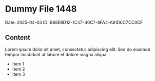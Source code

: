# Dummy File 1448

Date: 2025-04-03
ID: 888EBD12-1C47-40C7-8FA4-A91D6C7CC0CF

## Content

Lorem ipsum dolor sit amet, consectetur adipiscing elit.
Sed do eiusmod tempor incididunt ut labore et dolore magna aliqua.

* Item 1
* Item 2
* Item 3
